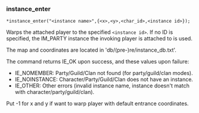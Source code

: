 
### instance_enter
```
*instance_enter("<instance name>",{<x>,<y>,<char_id>,<instance id>});
```

Warps the attached player to the specified `<instance id>`. If no ID is specified,
the IM_PARTY instance the invoking player is attached to is used.

The map and coordinates are located in 'db/(pre-)re/instance_db.txt'.

The command returns IE_OK upon success, and these values upon failure:
* IE_NOMEMBER: Party/Guild/Clan not found (for party/guild/clan modes).
* IE_NOINSTANCE: Character/Party/Guild/Clan does not have an instance.
* IE_OTHER: Other errors (invalid instance name, instance doesn't match with character/party/guild/clan).

Put -1 for x and y if want to warp player with default entrance coordinates.
